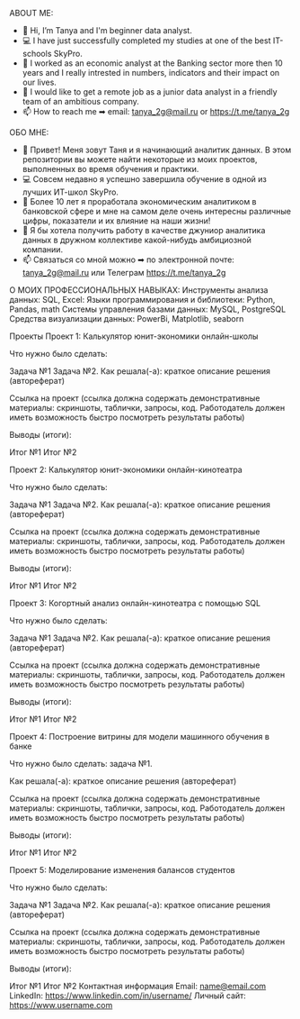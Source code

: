 ABOUT ME:
- 👋 Hi, I’m Tanya and I'm beginner data analyst.
- 💻 I have just successfully completed my studies at one of the best IT-schools SkyPro.
- 👀 I worked as an economic analyst at the Banking sector more then 10 years and I really intrested in numbers, indicators and their impact on our lives.
- 💞️ I would like to get a remote job as a junior data analyst in a friendly team of an ambitious company.
- 📫 How to reach me ➡ email: tanya_2g@mail.ru or https://t.me/tanya_2g





ОБО МНЕ:
- 👋 Привет! Меня зовут Таня и я начинающий аналитик данных.  В этом репозитории вы можете найти некоторые из моих проектов, выполненных во время обучения и практики.
- 💻 Совсем недавно я успешно завершила обучение в одной из лучших ИТ-школ SkyPro.
- 👀 Более 10 лет я проработала экономическим аналитиком в банковской сфере и мне на самом деле очень интересны различные цифры, показатели и их влияние на наши жизни!
- 💞️ Я бы хотела получить работу в качестве джуниор аналитика данных в дружном коллективе какой-нибудь амбициозной компании.
- 📫 Связаться со мной можно  ➡ по электронной почте: tanya_2g@mail.ru или Телеграм https://t.me/tanya_2g

О МОИХ ПРОФЕССИОНАЛЬНЫХ НАВЫКАХ:
Инструменты анализа данных: SQL, Excel:
Языки программирования и библиотеки: Python, Pandas, math
Системы управления базами данных: MySQL, PostgreSQL
Средства визуализации данных: PowerBi, Matplotlib, seaborn

Проекты
Проект 1: Калькулятор юнит-экономики онлайн-школы

Что нужно было сделать:

Задача №1
Задача №2.
Как решала(-а): краткое описание решения (автореферат)

Ссылка на проект (ссылка должна содержать демонстративные материалы: скриншоты, таблички, запросы, код. Работодатель должен иметь возможность быстро посмотреть результаты работы)

Выводы (итоги):

Итог №1
Итог №2

Проект 2: Калькулятор юнит-экономики онлайн-кинотеатра

Что нужно было сделать:

Задача №1
Задача №2.
Как решала(-а): краткое описание решения (автореферат)

Ссылка на проект (ссылка должна содержать демонстративные материалы: скриншоты, таблички, запросы, код. Работодатель должен иметь возможность быстро посмотреть результаты работы)

Выводы (итоги):

Итог №1
Итог №2


Проект 3: Когортный анализ онлайн-кинотеатра с помощью SQL

Что нужно было сделать:

Задача №1
Задача №2.
Как решала(-а): краткое описание решения (автореферат)

Ссылка на проект (ссылка должна содержать демонстративные материалы: скриншоты, таблички, запросы, код. Работодатель должен иметь возможность быстро посмотреть результаты работы)

Выводы (итоги):

Итог №1
Итог №2

Проект 4: Построение витрины для модели машинного обучения в банке

Что нужно было сделать: задача №1.

Как решала(-а): краткое описание решения (автореферат)

Ссылка на проект (ссылка должна содержать демонстративные материалы: скриншоты, таблички, запросы, код. Работодатель должен иметь возможность быстро посмотреть результаты работы)

Выводы (итоги):

Итог №1
Итог №2

Проект 5: Моделирование изменения балансов студентов

Что нужно было сделать:

Задача №1
Задача №2.
Как решала(-а): краткое описание решения (автореферат)

Ссылка на проект (ссылка должна содержать демонстративные материалы: скриншоты, таблички, запросы, код. Работодатель должен иметь возможность быстро посмотреть результаты работы)

Выводы (итоги):

Итог №1
Итог №2
Контактная информация
Email: name@email.com
LinkedIn: https://www.linkedin.com/in/username/
Личный сайт: https://www.username.com
